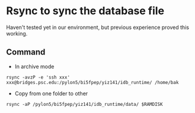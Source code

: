# Rsync to sync the database file

Haven't tested yet in our environment, but previous experience proved this working.

## Command

- In archive mode

```shell
rsync -avzP -e 'ssh xxx' xxx@bridges.psc.edu:/pylon5/bi5fpep/yiz141/idb_runtime/ /home/bak
```

- Copy from one folder to other

```shell
rsync -aP /pylon5/bi5fpep/yiz141/idb_runtime/data/ $RAMDISK
```
